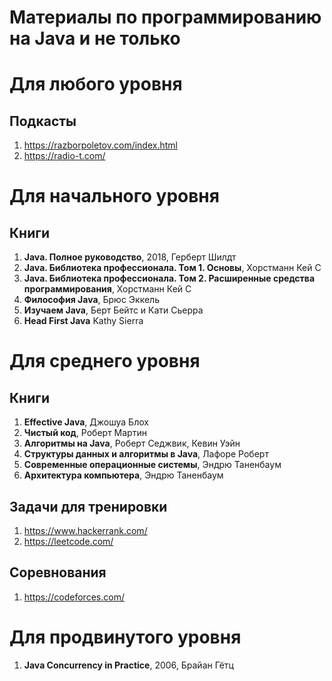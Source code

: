 Материалы по программированию на Java и не только
===================

Для любого уровня
===================

## Подкасты
1. https://razborpoletov.com/index.html
1. https://radio-t.com/

Для начального уровня
===================

## Книги
1. **Java. Полное руководство**, 2018, Герберт Шилдт
1. **Java. Библиотека профессионала. Том 1. Основы**, Хорстманн Кей С
1. **Java. Библиотека профессионала. Том 2. Расширенные средства программирования**, Хорстманн Кей С
1. **Философия Java**, Брюс Эккель
1. **Изучаем Java**, Берт Бейтс и Кати Сьерра
1. **Head First Java** Kathy Sierra

Для среднего уровня
===================

## Книги
1. **Effective Java**, Джошуа Блох
1. **Чистый код**, Роберт Мартин
1. **Алгоритмы на Java**, Роберт Седжвик, Кевин Уэйн
1. **Структуры данных и алгоритмы в Java**, Лафоре Роберт
1. **Современные операционные системы**, Эндрю Таненбаум
1. **Архитектура компьютера**, Эндрю Таненбаум

## Задачи для тренировки
1. https://www.hackerrank.com/
1. https://leetcode.com/

## Соревнования
1. https://codeforces.com/

Для продвинутого уровня
===================
1. **Java Concurrency in Practice**, 2006, Брайан Гётц

